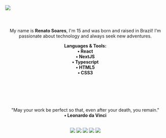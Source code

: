 <!-- Profile Background -->
<div>
  <img align="center" src="https://th.bing.com/th/id/Rc5e972e4a52e3058594ee4355f93cd1a?rik=mmFPc3w%2bI9BoBA&pid=ImgRaw">
</div></br>

#

<!-- About of me -->
<div>
  <p align="center">
    My name is <strong>Renato Soares</strong>, I'm 15 and was born and raised in Brazil! I'm passionate about technology and always seek new adventures.
  </p>
</div>

<!-- Languages -->

<div>
    <p align="center">
        <strong>Languages & Tools:</strong>   
    <br>
        <strong> 
        • React <br>
        • NextJS <br>
        • Typescript <br>
        • HTML5 <br>
        • CSS3 <br>
        </strong>
    </p>
<div><br>

#

<!-- Quote -->

<br>
    <p align="center">
        "May your work be perfect so that, even after your death, you remain."
    <br>
        <strong> • Leonardo da Vinci </strong>
    </p>
<br>

<!-- Social -->

<div align="center">
    <a href="https://twitch.tv/Giantcard5" target="_blank"><img src="https://img.shields.io/badge/-Twitch-%23333?style=for-the-badge&logo=twitch&logoColor=white" target="_blank"></a>
    <a href="https://instagram.com/Giantcard5" target="_blank"><img src="https://img.shields.io/badge/-Instagram-%23333?style=for-the-badge&logo=instagram&logoColor=white" target="_blank"></a>
    <a href="https://www.linkedin.com/in/renato-soares-b5019a1b9" target="_blank"><img src="https://img.shields.io/badge/-LinkedIn-%23333?style=for-the-badge&logo=linkedin&logoColor=white" target="_blank"></a>
    <a href = "mailto: giatcard5.dev@outlook.com"><img src="https://img.shields.io/badge/-Gmail-%23333?style=for-the-badge&logo=gmail&logoColor=white" target="_blank"></a>
    <a href = "https://codepen/Giantcard5"><img src="https://img.shields.io/badge/-Codepen-%23333?style=for-the-badge&logo=codepen&logoColor=white" target="_blank"></a>
</div>
